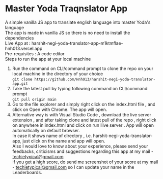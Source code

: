 # Master Yoda Traqnslator App
A simple vanilla JS app to translate english language into master Yoda's language    
The app is made in vanilla JS so there is no need to install the dependencies    
Live App at : harshit-negi-yoda-translator-app-m1ktmflae-hnh013.vercel.app    
Pre-requisites : A code editor   
Steps to run the app at your local machine    
1. Run the command on CLI/command prompt to clone the repo on your local machine in the directory of your choice    
`git clone https://github.com/Hnh013/harshit-negi-yoda-translator-app.git`   
2. Take the latest pull by typing following command on CLI/command prompt    
`git pull origin main`    
3. Go to the file explorer and simply right click on the index.html file , and click on Open with Chrome. The app will open.    
4. Alternative way is with Visual Studio Code , download the live server extension , and after taking clone and latest pull of the repo , right click on anywhere in index.html and click on run llive server . App will open automatically on default browser.    
In case it shows name of directory , i.e. harshit-negi-yoda-translator-app, just click on the name and app will open.   
Also I would love to know about your experience, please send your feedbacks, criticisms and suggestions regarding this app at my mail - techietypical@gmail.com    
If you get a high score, do send me screenshot of your score at my mail - techietypical@gmail.com so I can update your name in the Leaderboards.